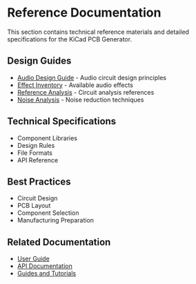 # Reference Documentation

This section contains technical reference materials and detailed specifications for the KiCad PCB Generator.

## Design Guides

- [Audio Design Guide](audio_design_guide.md) - Audio circuit design principles
- [Effect Inventory](effect_inventory.md) - Available audio effects
- [Reference Analysis](reference_analysis.md) - Circuit analysis references
- [Noise Analysis](noise_analysis.md) - Noise reduction techniques

## Technical Specifications

- Component Libraries
- Design Rules
- File Formats
- API Reference

## Best Practices

- Circuit Design
- PCB Layout
- Component Selection
- Manufacturing Preparation

## Related Documentation

- [User Guide](../user/user_guide.md)
- [API Documentation](../api/README.md)
- [Guides and Tutorials](../guides/README.md) 
